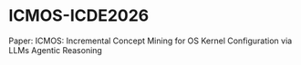 # ICMOS-ICDE2026
Paper: ICMOS: Incremental Concept Mining for OS Kernel Configuration via LLMs Agentic Reasoning
